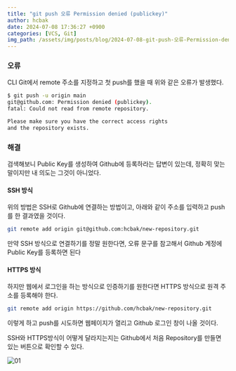 ```yaml
---
title: "git push 오류 Permission denied (publickey)"
author: hcbak
date: 2024-07-08 17:36:27 +0900
categories: [VCS, Git]
img_path: /assets/img/posts/blog/2024-07-08-git-push-오류-Permission-denied-(publickey)/
---
```


### 오류
CLI Git에서 remote 주소를 지정하고 첫 push를 했을 때 위와 같은 오류가 발생했다.

```bash
$ git push -u origin main
git@github.com: Permission denied (publickey).
fatal: Could not read from remote repository.

Please make sure you have the correct access rights
and the repository exists.
```

### 해결
검색해보니 Public Key를 생성하여 Github에 등록하라는 답변이 있는데, 정확히 맞는 말이지만 내 의도는 그것이 아니었다.

#### SSH 방식
위의 방법은 SSH로 Github에 연결하는 방법이고, 아래와 같이 주소를 입력하고 push를 한 결과였을 것이다.
```bash
git remote add origin git@github.com:hcbak/new-repository.git
```
만약 SSH 방식으로 연결하기를 정말 원한다면, 오류 문구를 참고해서 Github 계정에 Public Key를 등록하면 된다

#### HTTPS 방식
하지만 웹에서 로그인을 하는 방식으로 인증하기를 원한다면 HTTPS 방식으로 원격 주소를 등록해야 한다.
```bash
git remote add origin https://github.com/hcbak/new-repository.git
```
이렇게 하고 push를 시도하면 웹페이지가 열리고 Github 로그인 창이 나올 것이다.

SSH와 HTTPS방식이 어떻게 달라지는지는 Github에서 처음 Repository를 만들면 있는 버튼으로 확인할 수 있다.

![01](01_github.png)